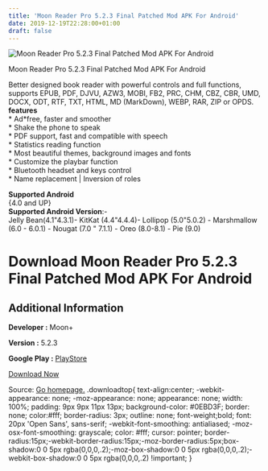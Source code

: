 ```yaml
---
title: 'Moon Reader Pro 5.2.3 Final Patched Mod APK For Android'
date: 2019-12-19T22:28:00+01:00
draft: false
---
```


![Moon Reader Pro 5.2.3 Final Patched Mod APK For Android](https://i0.wp.com/apkhome.net/wp-content/uploads/2019/12/Moon-Reader-Pro-5.2.3-Final-Patched-Mod.png "Moon Reader Pro 5.2.3 Final Patched Mod APK For Android")

  

Moon Reader Pro 5.2.3 Final Patched Mod APK For Android

Better designed book reader with powerful controls and full functions, supports EPUB, PDF, DJVU, AZW3, MOBI, FB2, PRC, CHM, CBZ, CBR, UMD, DOCX, ODT, RTF, TXT, HTML, MD (MarkDown), WEBP, RAR, ZIP or OPDS.  
**features**  
\* Ad\*free, faster and smoother  
\* Shake the phone to speak  
\* PDF support, fast and compatible with speech  
\* Statistics reading function  
\* Most beautiful themes, background images and fonts  
\* Customize the playbar function  
\* Bluetooth headset and keys control  
\* Name replacement | Inversion of roles

**Supported Android**  
{4.0 and UP}  
**Supported Android Version**:-  
Jelly Bean(4.1"4.3.1)- KitKat (4.4"4.4.4)- Lollipop (5.0"5.0.2) - Marshmallow (6.0 - 6.0.1) - Nougat (7.0 " 7.1.1) - Oreo (8.0-8.1) - Pie (9.0)

Download Moon Reader Pro 5.2.3 Final Patched Mod APK For Android
================================================================

Additional Information
----------------------

**Developer :** Moon+

**Version :** 5.2.3

**Google Play :** [PlayStore](https://play.google.com/store/apps/details?id=com.flyersoft.moonreaderp)

  

[Download Now](https://store4app.co/post/moon-reader-pro-5-2-3-final-patched-mod-apk-for-android_1576790462)

  
Source: [Go homepage.](https://store4app.co/post/moon-reader-pro-5-2-3-final-patched-mod-apk-for-android_1576790462) .downloadtop{ text-align:center; -webkit-appearance: none; -moz-appearance: none; appearance: none; width: 100%; padding: 9px 9px 11px 13px; background-color: #0EBD3F; border: none; color:#fff; border-radius: 3px; outline: none; font-weight;bold; font: 20px 'Open Sans', sans-serif; -webkit-font-smoothing: antialiased; -moz-osx-font-smoothing: grayscale; color: #fff; cursor: pointer; border-radius:15px;-webkit-border-radius:15px;-moz-border-radius:5px;box-shadow:0 0 5px rgba(0,0,0,.2);-moz-box-shadow:0 0 5px rgba(0,0,0,.2);-webkit-box-shadow:0 0 5px rgba(0,0,0,.2) !important; }
